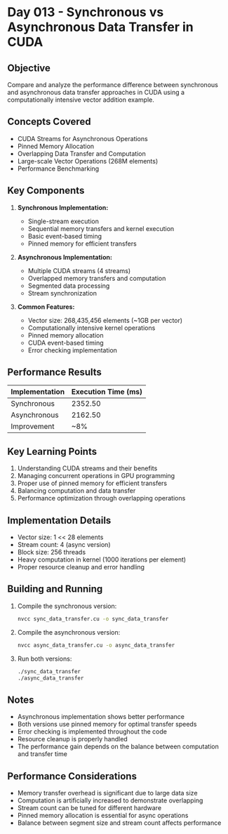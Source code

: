 # Day 013 - Synchronous vs Asynchronous Data Transfer in CUDA

## Objective
Compare and analyze the performance difference between synchronous and asynchronous data transfer approaches in CUDA using a computationally intensive vector addition example.

## Concepts Covered
- CUDA Streams for Asynchronous Operations
- Pinned Memory Allocation
- Overlapping Data Transfer and Computation
- Large-scale Vector Operations (268M elements)
- Performance Benchmarking

## Key Components

1. **Synchronous Implementation:**
   - Single-stream execution
   - Sequential memory transfers and kernel execution
   - Basic event-based timing
   - Pinned memory for efficient transfers

2. **Asynchronous Implementation:**
   - Multiple CUDA streams (4 streams)
   - Overlapped memory transfers and computation
   - Segmented data processing
   - Stream synchronization

3. **Common Features:**
   - Vector size: 268,435,456 elements (~1GB per vector)
   - Computationally intensive kernel operations
   - Pinned memory allocation
   - CUDA event-based timing
   - Error checking implementation

## Performance Results
| Implementation | Execution Time (ms) |
|----------------|-------------------|
| Synchronous    | 2352.50          |
| Asynchronous   | 2162.50          |
| Improvement    | ~8%              |

## Key Learning Points
1. Understanding CUDA streams and their benefits
2. Managing concurrent operations in GPU programming
3. Proper use of pinned memory for efficient transfers
4. Balancing computation and data transfer
5. Performance optimization through overlapping operations

## Implementation Details
- Vector size: 1 << 28 elements
- Stream count: 4 (async version)
- Block size: 256 threads
- Heavy computation in kernel (1000 iterations per element)
- Proper resource cleanup and error handling

## Building and Running
1. Compile the synchronous version:
   ```bash
   nvcc sync_data_transfer.cu -o sync_data_transfer
   ```

2. Compile the asynchronous version:
   ```bash
   nvcc async_data_transfer.cu -o async_data_transfer
   ```

3. Run both versions:
   ```bash
   ./sync_data_transfer
   ./async_data_transfer
   ```

## Notes
- Asynchronous implementation shows better performance
- Both versions use pinned memory for optimal transfer speeds
- Error checking is implemented throughout the code
- Resource cleanup is properly handled
- The performance gain depends on the balance between computation and transfer time

## Performance Considerations
- Memory transfer overhead is significant due to large data size
- Computation is artificially increased to demonstrate overlapping
- Stream count can be tuned for different hardware
- Pinned memory allocation is essential for async operations
- Balance between segment size and stream count affects performance
